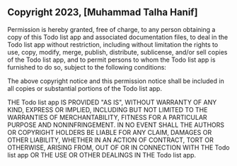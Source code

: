 ## Copyright 2023, [Muhammad Talha Hanif]


Permission is hereby granted, free of charge, to any person obtaining a copy of this Todo list app and associated documentation files, to deal in the Todo list app without restriction, including without limitation the rights to use, copy, modify, merge, publish, distribute, sublicense, and/or sell copies of the Todo list app, and to permit persons to whom the Todo list app is furnished to do so, subject to the following conditions:

The above copyright notice and this permission notice shall be included in all copies or substantial portions of the Todo list app.

THE Todo list app IS PROVIDED "AS IS", WITHOUT WARRANTY OF ANY KIND, EXPRESS OR IMPLIED, INCLUDING BUT NOT LIMITED TO THE WARRANTIES OF MERCHANTABILITY, FITNESS FOR A PARTICULAR PURPOSE AND NONINFRINGEMENT. IN NO EVENT SHALL THE AUTHORS OR COPYRIGHT HOLDERS BE LIABLE FOR ANY CLAIM, DAMAGES OR OTHER LIABILITY, WHETHER IN AN ACTION OF CONTRACT, TORT OR OTHERWISE, ARISING FROM, OUT OF OR IN CONNECTION WITH THE Todo list app OR THE USE OR OTHER DEALINGS IN THE Todo list app.
